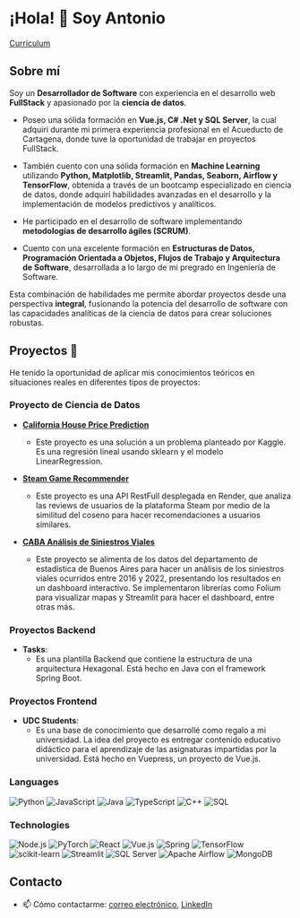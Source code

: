 # ¡Hola! 👋 Soy Antonio 
[Curriculum](https://docs.google.com/document/d/1tcs-C0i9l-JazDzEBRx_CT-7JyRunMH4E96d5p4LE9w/edit?usp=sharing)
## Sobre mí
Soy un **Desarrollador de Software** con experiencia en el desarrollo web **FullStack** y apasionado por la **ciencia de datos**.

- Poseo una sólida formación en **Vue.js, C# .Net y SQL Server**, la cual adquirí durante mi primera experiencia profesional en el Acueducto de Cartagena, donde tuve la oportunidad de trabajar en proyectos FullStack.
  
- También cuento con una sólida formación en **Machine Learning** utilizando **Python, Matplotlib, Streamlit, Pandas, Seaborn, Airflow y TensorFlow**, obtenida a través de un bootcamp especializado en ciencia de datos, donde adquirí habilidades avanzadas en el desarrollo y la implementación de modelos predictivos y analíticos.
  
- He participado en el desarrollo de software implementando **metodologías de desarrollo ágiles (SCRUM)**.
  
- Cuento con una excelente formación en **Estructuras de Datos, Programación Orientada a Objetos, Flujos de Trabajo y Arquitectura de Software**, desarrollada a lo largo de mi pregrado en Ingeniería de Software.

Esta combinación de habilidades me permite abordar proyectos desde una perspectiva **integral**, fusionando la potencia del desarrollo de software con las capacidades analíticas de la ciencia de datos para crear soluciones robustas.

## Proyectos 🚀

He tenido la oportunidad de aplicar mis conocimientos teóricos en situaciones reales en diferentes tipos de proyectos:

### Proyecto de Ciencia de Datos
- [**California House Price Prediction**](https://github.com/Antojose93/House-price-california)
  - Este proyecto es una solución a un problema planteado por Kaggle. Es una regresión lineal usando sklearn y el modelo LinearRegression.

- [**Steam Game Recommender**](https://github.com/Antojose93/SteamGameRecommender)
  - Este proyecto es una API RestFull desplegada en Render, que analiza las reviews de usuarios de la plataforma Steam por medio de la similitud del coseno para hacer recomendaciones a usuarios similares.

- [**CABA Análisis de Siniestros Viales**](https://github.com/Antojose93/Siniestros-Viales-Buenos-Aireas)
  - Este proyecto se alimenta de los datos del departamento de estadística de Buenos Aires para hacer un análisis de los siniestros viales ocurridos entre 2016 y 2022, presentando los resultados en un dashboard interactivo. Se implementaron librerías como Folium para visualizar mapas y Streamlit para hacer el dashboard, entre otras más.

### Proyectos Backend
- **Tasks**:
  - Es una plantilla Backend que contiene la estructura de una arquitectura Hexagonal. Está hecho en Java con el framework Spring Boot.

### Proyectos Frontend
- **UDC Students**:
  - Es una base de conocimiento que desarrollé como regalo a mi universidad. La idea del proyecto es entregar contenido educativo didáctico para el aprendizaje de las asignaturas impartidas por la universidad. Está hecho en Vuepress, un proyecto de Vue.js.


### Languages

![Python](https://img.shields.io/badge/-Python-000?&logo=Python)
![JavaScript](https://img.shields.io/badge/-JavaScript-000?&logo=JavaScript)
![Java](https://img.shields.io/badge/-Java-000?&logo=Java&logoColor=007396)
![TypeScript](https://img.shields.io/badge/-TypeScript-000?&logo=TypeScript)
![C++](https://img.shields.io/badge/-C++-000?&logo=c%2b%2b&logoColor=00599C)
![SQL](https://img.shields.io/badge/-SQL-000?&logo=MySQL)


### Technologies


![Node.js](https://img.shields.io/badge/-Node.js-000?&logo=node.js)
![PyTorch](https://img.shields.io/badge/-PyTorch-000?&logo=PyTorch)
![React](https://img.shields.io/badge/-React-000?&logo=React)
![Vue.js](https://img.shields.io/badge/-Vue.js-000?&logo=Vue.js&logoColor=4FC08D)
![Spring](https://img.shields.io/badge/-Spring-000?&logo=Spring)
![TensorFlow](https://img.shields.io/badge/-TensorFlow-000?&logo=TensorFlow)
![scikit-learn](https://img.shields.io/badge/-scikit--learn-000?&logo=scikit-learn)
![Streamlit](https://img.shields.io/badge/-Streamlit-000?&logo=Streamlit)
![SQL Server](https://img.shields.io/badge/-SQL%20Server-000?&logo=Microsoft-SQL-Server)
![Apache Airflow](https://img.shields.io/badge/-Apache%20Airflow-000?&logo=Apache-Airflow)
![MongoDB](https://img.shields.io/badge/-MongoDB-000?&logo=MongoDB)

## Contacto
- 📫 Cómo contactarme: [correo electrónico](antonio.hurtado1993@gmail.com), [LinkedIn]([tu_perfil_de_LinkedIn](https://www.linkedin.com/in/antonio-jos%C3%A9-hurtado-aguas-267318157/))

